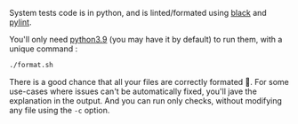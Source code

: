 System tests code is in python, and is linted/formated using [black](https://black.readthedocs.io/en/stable/) and [pylint](https://pylint.readthedocs.io/en/latest/).

You'll only need [python3.9](https://www.python.org/downloads/) (you may have it by default) to run them, with a unique command :

```bash
./format.sh
```

There is a good chance that all your files are correctly formated :tada:. For some use-cases where issues can't be automatically fixed, you'll jave the explanation in the output. And you can run only checks, without modifying any file using the `-c` option.
